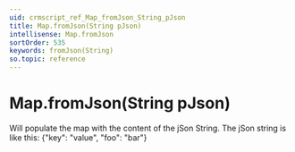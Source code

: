 ```yaml
---
uid: crmscript_ref_Map_fromJson_String_pJson
title: Map.fromJson(String pJson)
intellisense: Map.fromJson
sortOrder: 535
keywords: fromJson(String)
so.topic: reference
---
```


# Map.fromJson(String pJson)

Will populate the map with the content of the jSon String.
The jSon string is like this: {"key": "value", "foo": "bar"}
